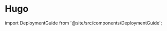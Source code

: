 # Hugo

import DeploymentGuide from '@site/src/components/DeploymentGuide';

<DeploymentGuide
  repo="letsdiscodev/example-hugo-site"
  exampleProjectName="my-hugo-site"
/>
